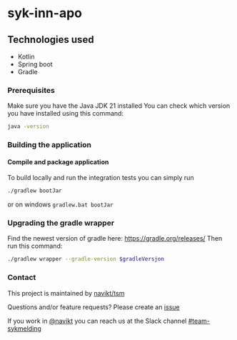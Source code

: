 # syk-inn-apo

## Technologies used
* Kotlin
* Spring boot
* Gradle

### Prerequisites
Make sure you have the Java JDK 21 installed
You can check which version you have installed using this command:
``` bash
java -version
```

### Building the application
#### Compile and package application
To build locally and run the integration tests you can simply run
``` bash
./gradlew bootJar
```
or on windows
`gradlew.bat bootJar`

### Upgrading the gradle wrapper
Find the newest version of gradle here: https://gradle.org/releases/ Then run this command:

``` bash
./gradlew wrapper --gradle-version $gradleVersjon
```

### Contact
This project is maintained by [navikt/tsm](CODEOWNERS)

Questions and/or feature requests?
Please create an [issue](https://github.com/navikt/syk-inn-api/issues)

If you work in [@navikt](https://github.com/navikt) you can reach us at the Slack
channel [#team-sykmelding](https://nav-it.slack.com/archives/CMA3XV997)